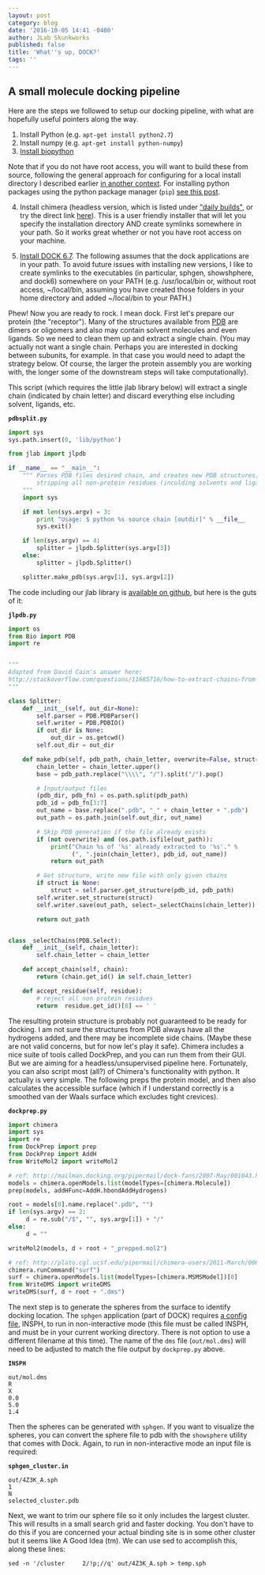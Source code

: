 ```yaml
---
layout: post
category: blog
date: '2016-10-05 14:41 -0400'
author: JLab Skunkworks
published: false
title: 'What''s up, DOCK?'
tags: ''
---
```

## A small molecule docking pipeline

Here are the steps we followed to setup our docking pipeline, with what are hopefully useful pointers along the way.

1. Install Python (e.g. `apt-get install python2.7`)
2. Install numpy (e.g. `apt-get install python-numpy`)
3. [Install biopython](http://biopython.org/wiki/Download)

 Note that if you do not have root access, you will want to build these from source, following the general  approach for configuring for a local install directory I described earlier [in another context](http://jovingelabsoftware.github.io/blog/2016/02/15/make-r-locally-with-cairo/).  For installing python packages using the python package manager (`pip`) [see this post](http://stackoverflow.com/questions/2915471/install-a-python-package-into-a-different-directory-using-pip).

4. Install chimera (headless version, which is listed under ["daily builds"](https://www.cgl.ucsf.edu/chimera/download.html#daily), or try the direct link [here](https://www.cgl.ucsf.edu/chimera/cgi-bin/secure/chimera-get.py?file=alpha/chimera-alpha-linux_x86_64_osmesa.bin)).  This is a user friendly installer that will let you specify the installation directory AND create symlinks somewhere in your path.  So it works great whether or not you have root access on your machine.

5. [Install DOCK 6.7](http://jovingelabsoftware.github.io/blog/2016/09/22/installing-dock-6-7-with-parallel-support/).  The following assumes that the dock applications are in your path.  To avoid future issues with installing new versions, I like to create symlinks to the executables (in particular, sphgen, showshphere, and dock6) somewhere on your PATH (e.g. /usr/local/bin or, without root access, ~/local/bin, assuming you have created those folders in your home directory and added ~/local/bin to your PATH.)


Phew!  Now you are ready to rock.  I mean dock.  First let's prepare our protein (the "receptor").  Many of the structures available from [PDB](http://www.rcsb.org/) are dimers or oligomers and also may contain solvent molecules and even ligands.  So we need to clean them up and extract a single chain.  (You may actually not want a single chain.  Perhaps you are interested in docking between subunits, for example.  In that case you would need to adapt the strategy below.  Of course, the larger the protein assembly you are working with, the longer some of the downstream steps will take computationally).

This script (which requires the little jlab library below) will extract a single chain (indicated by chain letter) and discard everything else including solvent, ligands, etc.

**`pdbsplit.py`**
```python
import sys
sys.path.insert(0, 'lib/python')

from jlab import jlpdb

if __name__ == "__main__":
    """ Parses PDB files desired chain, and creates new PDB structures,
        stripping all non-protein residues (inculding solvents and ligands)
    """
    import sys

    if not len(sys.argv) = 3:
        print "Usage: $ python %s source chain [outdir]" % __file__
        sys.exit()

    if len(sys.argv) == 4:
        splitter = jlpdb.Splitter(sys.argv[3])
    else:
        splitter = jlpdb.Splitter()

    splitter.make_pdb(sys.argv[1], sys.argv[2])

```

The code including our jlab library is [available on github](https://github.com/JovingeLabSoftware/synergy), but here is the guts of it:

**`jlpdb.py`**
```python
import os
from Bio import PDB
import re


"""
Adapted from David Cain's answer here:
http://stackoverflow.com/questions/11685716/how-to-extract-chains-from-a-pdb-file
"""

class Splitter:
    def __init__(self, out_dir=None):
        self.parser = PDB.PDBParser()
        self.writer = PDB.PDBIO()
        if out_dir is None:
            out_dir = os.getcwd()
        self.out_dir = out_dir

    def make_pdb(self, pdb_path, chain_letter, overwrite=False, struct=None):
        chain_letter = chain_letter.upper()
        base = pdb_path.replace("\\\\", "/").split("/").pop()

        # Input/output files
        (pdb_dir, pdb_fn) = os.path.split(pdb_path)
        pdb_id = pdb_fn[3:7]
        out_name = base.replace(".pdb", "_" + chain_letter + ".pdb")
        out_path = os.path.join(self.out_dir, out_name)

        # Skip PDB generation if the file already exists
        if (not overwrite) and (os.path.isfile(out_path)):
            print("Chain %s of '%s' already extracted to '%s'." %
                  (", ".join(chain_letter), pdb_id, out_name))
            return out_path

        # Get structure, write new file with only given chains
        if struct is None:
            struct = self.parser.get_structure(pdb_id, pdb_path)
        self.writer.set_structure(struct)
        self.writer.save(out_path, select=_selectChains(chain_letter))

        return out_path


class _selectChains(PDB.Select):
    def __init__(self, chain_letter):
        self.chain_letter = chain_letter

    def accept_chain(self, chain):
        return (chain.get_id() in self.chain_letter)

    def accept_residue(self, residue):
        # reject all non protein residues
        return  residue.get_id()[0] == ' '

```

The resulting protein structure is probably not guaranteed to be ready for docking.  I am not sure the structures from PDB always have all the hydrogens added, and there may be incomplete side chains.  (Maybe these are not valid concerns, but for now let's play it safe).  Chimera includes a nice suite of tools called DockPrep, and you can run them from their GUI.  But we are aiming for a headless/unsupervised pipeline here.  Fortunately, you can also script most (all?) of Chimera's functionality with python.  It actually is very simple.  The following preps the protein model, and then also calculates the accessible surface (which if I understand correctly is a smoothed van der Waals surface which excludes tight crevices).

**`dockprep.py`**
```python
import chimera
import sys
import re
from DockPrep import prep
from DockPrep import AddH
from WriteMol2 import writeMol2

# ref: http://mailman.docking.org/pipermail/dock-fans/2007-May/001043.html
models = chimera.openModels.list(modelTypes=[chimera.Molecule])
prep(models, addHFunc=AddH.hbondAddHydrogens)

root = models[0].name.replace(".pdb", "")
if len(sys.argv) == 2:
     d = re.sub("/$", "", sys.argv[1]) + "/"
else:
     d = ""

writeMol2(models, d + root + "_prepped.mol2")

# ref: http://plato.cgl.ucsf.edu/pipermail/chimera-users/2011-March/006134.html
chimera.runCommand("surf")
surf = chimera.openModels.list(modelTypes=[chimera.MSMSModel])[0]
from WriteDMS import writeDMS
writeDMS(surf, d + root + ".dms")
```

The next step is to generate the spheres from the surface to identify docking location.  The `sphgen` application (part of DOCK) requires [a config file](http://dock.compbio.ucsf.edu/DOCK_6/tutorials/sphere_generation/generating_spheres.htm), INSPH, to run in non-interactive mode (this file must be called INSPH, and must be in your current working directory.  There is not option to use a different filename at this time).  The name of the `dms` file (`out/mol.dms`) will need to be adjusted to match the file output by `dockprep.py` above.

**`INSPH`**
```
out/mol.dms
R
X
0.0
5.0
1.4

```

Then the spheres can be generated with `sphgen`.  If you want to visualize the spheres, you can convert the sphere file to pdb with the `showsphere` utility that comes with Dock.  Again, to run in non-interactive mode an input file is required:

**`sphgen_cluster.in`**
```
out/4Z3K_A.sph
1
N
selected_cluster.pdb
```

Next, we want to trim our sphere file so it only includes the largest cluster.  This will results in a small search grid and faster docking.  You don't have to do this if you are concerned your actual binding site is in some other cluster but it seems like A Good Idea (tm).  We can use sed to accomplish this, along these lines:

```
sed -n '/cluster     2/!p;//q' out/4Z3K_A.sph > temp.sph
```






